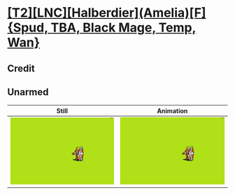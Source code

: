 # [\[T2\]\[LNC\]\[Halberdier\]\(Amelia\)\[F\]{Spud, TBA, Black Mage, Temp, Wan}](../)

## Credit


	
## Unarmed

| Still | Animation |
| :---: | :-------: |
| ![Unarmed still](./Unarmed_000.png) | ![Unarmed animation](./Unarmed.gif) |
